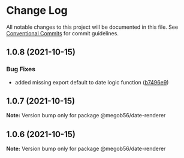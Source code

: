 # Change Log

All notable changes to this project will be documented in this file.
See [Conventional Commits](https://conventionalcommits.org) for commit guidelines.

## 1.0.8 (2021-10-15)


### Bug Fixes

* added missing export default to date logic function ([b7496e9](https://github.com/megob56/lerna-test/commit/b7496e9ac828fac78282577274e24432b3effa58))





## 1.0.7 (2021-10-15)

**Note:** Version bump only for package @megob56/date-renderer





## 1.0.6 (2021-10-15)

**Note:** Version bump only for package @megob56/date-renderer
